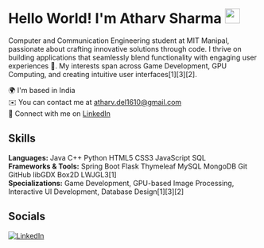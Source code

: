 # Hello World! I'm Atharv Sharma <img src="https://media.giphy.com/media/hvRJCLFzcasrR4ia7z/giphy.gif" width="30px"/>

Computer and Communication Engineering student at MIT Manipal, passionate about crafting innovative solutions through code. I thrive on building applications that seamlessly blend functionality with engaging user experiences 🚀. My interests span across Game Development, GPU Computing, and creating intuitive user interfaces[1][3][2].

🌍 I'm based in India  
✉️ You can contact me at atharv.del1610@gmail.com  
💼 Connect with me on [LinkedIn](https://www.linkedin.com/in/atharv-sharma16/)

## Skills

**Languages:** Java C++ Python HTML5 CSS3 JavaScript SQL  
**Frameworks & Tools:** Spring Boot Flask Thymeleaf MySQL MongoDB Git GitHub libGDX Box2D LWJGL3[1]  
**Specializations:** Game Development, GPU-based Image Processing, Interactive UI Development, Database Design[1][3][2]

## Socials

[![LinkedIn](https://img.shields.io/badge/LinkedIn-0077B5?style=for-the-badge&logo=linkedin&logoColor=white)](https://www.linkedin.com/in/atharv-sharma16/)
